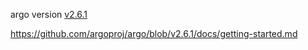 argo version [v2.6.1](https://github.com/argoproj/argo/tree/v2.6.1)

https://github.com/argoproj/argo/blob/v2.6.1/docs/getting-started.md

